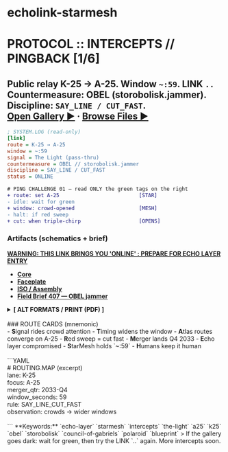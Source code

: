# echolink-starmesh
# PROTOCOL :: INTERCEPTS // PINGBACK [1/6]
Public relay **K-25 → A-25**. Window `~:59`. LINK `..`  
Countermeasure: **OBEL** (storobolisk.jammer). Discipline: `SAY_LINE / CUT_FAST`.  
[Open Gallery ▶](https://djga77.github.io/echolink-starmesh/) · [Browse Files ▶](https://github.com/djga77/echolink-starmesh)
---
```ini
; SYSTEM.LOG (read-only)
[link]
route = K-25 → A-25
window = ~:59
signal = The Light (pass-thru)
countermeasure = OBEL // storobolisk.jammer
discipline = SAY_LINE / CUT_FAST
status = ONLINE
```
```diff
# PING CHALLENGE 01 — read ONLY the green tags on the right
+ route: set A-25                          [STAR]
- idle: wait for green
+ window: crowd-opened                     [MESH]
- halt: if red sweep
+ cut: when triple-chirp                   [OPENS]
```
### Artifacts (schematics + brief)

 [**WARNING: THIS LINK BRINGS YOU 'ONLINE' : PREPARE FOR ECHO LAYER ENTRY**](https://91100d81-07ee-4eb2-b4b6-a8d19c9845af-00-2b2nz9m30atd1.spock.replit.dev/) 
 
- [**Core**](https://github.com/djga77/echolink-starmesh/blob/main/blueprint-starmesh-core-web.png)
- [**Faceplate**](https://github.com/djga77/echolink-starmesh/blob/main/blueprint-starmesh-faceplate-web.png)
- [**ISO / Assembly**](https://github.com/djga77/echolink-starmesh/blob/main/blueprint-starmesh-iso-assembly-web.png)
- [**Field Brief 407 — OBEL jammer**](https://github.com/djga77/echolink-starmesh/blob/main/field-brief-407-obel-jammer-web.png)
<details>
<summary><strong>[ ALT FORMATS / PRINT (PDF) ]</strong></summary>
  
- [**Core (print)**](https://github.com/djga77/echolink-starmesh/blob/main/blueprint-starmesh-core-print.pdf)
- [**Faceplate (print)**] — [PDF](https://github.com/djga77/echolink-starmesh/blob/main/blueprint-starmesh-faceplate-print.pdf)
- [**ISO / Assembly (print)**] — [PDF](https://github.com/djga77/echolink-starmesh/blob/main/blueprint-starmesh-iso-assembly-print.pdf)
- [**Field Brief 407 — OBEL jammer (print)**] — [PDF](https://github.com/djga77/echolink-starmesh/blob/main/field-brief-407-obel-jammer-print.pdf)
</details>
<BR>
### ROUTE CARDS (mnemonic)<BR>
- <B>S</B>ignal rides crowd attention
- <B>T</B>iming widens the window
- <B>A</B>tlas routes converge on A-25
- <B>R</B>ed sweep = cut fast
- <B>M</B>erger lands Q4 2033
- <B>E</B>cho layer compromised
- <B>S</B>tarMesh holds `~:59`
- <B>H</B>umans keep it human<BR><BR>
```YAML<BR>
# ROUTING.MAP (excerpt)<BR>
lane: K-25<BR>
focus: A-25<BR>
merger_qtr: 2033-Q4<BR>
window_seconds: 59<BR>
rule: SAY_LINE_CUT_FAST<BR>
observation: crowds → wider windows<BR><BR>
```
**Keywords:** `echo-layer` `starmesh` `intercepts` `the-light` `a25` `k25` `obel` `storobolisk` `council-of-gabriels` `polaroid` `blueprint`
> If the gallery goes dark: wait for green, then try the LINK `..` again. More intercepts soon.
